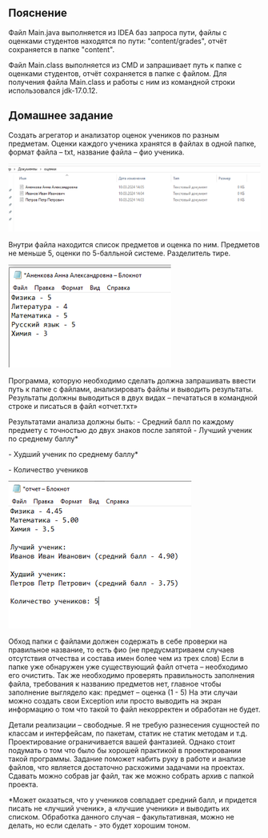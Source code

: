﻿## Пояснение
Файл Main.java выполняется из IDEA баз запроса пути, файлы с оценками студентов находятся по пути: "content/grades", отчёт сохраняется в папке "content".

Файл Main.class выполняется из CMD и запрашивает путь к папке с оценками студентов, отчёт сохраняется в папке с файлом.
Для получения файла Main.class и работы с ним из командной строки использовался jdk-17.0.12.

## Домашнее задание
Создать агрегатор и анализатор оценок учеников по разным предметам.
Оценки каждого ученика хранятся в файлах в одной папке, формат файла – txt, название файла – фио ученика.

![Пример:](/aggregator_and_analyzer_of_student_grades/content/img/img01.png)

Внутри файла находится список предметов и оценка по ним.
Предметов не меньше 5, оценки по 5-балльной системе. Разделитель тире.

![Пример:](/aggregator_and_analyzer_of_student_grades/content/img/img02.png)

Программа, которую необходимо сделать должна запрашивать ввести путь к папке с файлами, анализировать файлы и выводить результаты. Результаты должны выводиться в двух видах – печататься в командной строке и писаться в файл «отчет.тхт»

Результатами анализа должны быть:
\- Средний балл по каждому предмету с точностью до двух знаков после запятой
\- Лучший ученик по среднему баллу\*

\- Худший ученик по среднему баллу\*

\- Количество учеников

![Пример:](/aggregator_and_analyzer_of_student_grades/content/img/img03.png)

Обход папки с файлами должен содержать в себе проверки на правильное название, то есть фио (не предусматриваем случаев отсутствия отчества и состава имен более чем из трех слов)
Если в папке уже обнаружен уже существующий файл отчета – необходимо его очистить.
Так же необходимо проверять правильность заполнения файла, требования к названию предметов нет, главное чтобы заполнение выглядело как:
предмет – оценка (1 - 5)
На эти случаи можно создать свои Exception или просто выводить на экран информацию о том что такой то файл некорректен и обработан не будет.

Детали реализации – свободные. Я не требую разнесения сущностей по классам и интерфейсам, по пакетам, статик не статик методам и т.д.
Проектирование ограничивается вашей фантазией. Однако стоит подумать о том что было бы хорошей практикой в проектировании такой программы.
Задание поможет набить руку в работе и анализе файлов, что является достаточно расхожими задачами на проектах.
Сдавать можно собрав jar файл, так же можно собрать архив с папкой проекта.

\*Может оказаться, что у учеников совпадает средний балл, и придется писать не «лучший ученик», а «лучшие ученики» и выводить их списком.
Обработка данного случая – факультативная, можно не делать, но если сделать - это будет хорошим тоном.

